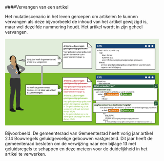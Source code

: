 ####Vervangen van een artikel

Het mutatiescenario in het leven geroepen om artikelen te kunnen vervangen als deze bijvoorbeeld
de inhoud van het artikel gewijzigd is, maar wel dezelfde nummering houdt. Het artikel wordt
in zijn geheel vervangen.

![](media/Muteren_2D&E_VervangenArtikel.png)

Bijvoorbeeld: De gemeenteraad van Gemeentestad heeft vorig jaar artikel 2.14 Bouwregels geluidgevoelige gebouwen
vastgesteld. Dit jaar heeft de gemeenteraad besloten om de verwijzing naar een bijlage 13 met geluidsregels te schappen 
en deze meteen voor de duidelijkheid in het artikel te verwerken.







 
